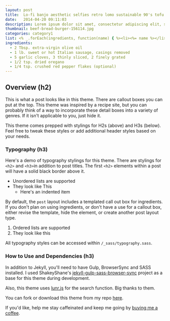 ```yaml
---
layout: post
title:  Lo-fi banjo aesthetic selfies retro lomo sustainable 90's tofu
date:   2014-04-20 09:11:03
description: Lorem ipsum dolor sit amet, consectetur adipiscing elit, sed do eiusmod tempor incididunt ut labore et dolore magna aliqua. Ut enim ad minim veniam, quis nostrud exercitation ullamco laboris nisi ut aliquip ex ea commodo consequat.
thumbnail: beef-bread-burger-156114.jpg
categories: category1
list: <% _.forEach(ingredients, function(name) { %><li><%= name %></li><% }); %>
ingredients:
  - 2 Tbsp. extra-virgin olive oil
  - 1 lb. sweet or hot Italian sausage, casings removed
  - 5 garlic cloves, 3 thinly sliced, 2 finely grated
  - 1/2 tsp. dried oregano
  - 1/4 tsp. crushed red pepper flakes (optional)
---
```


## Overview (h2)

This is what a post looks like in this theme. There are callout boxes you can put at the top. This theme was inspired by a recipe site, but you can probably think of a way to incorporate these detail boxes into a variety of genres. If it isn't applicable to you, just hide it.

This theme comes prepped with stylings for H2s (above) and H3s (below). Feel free to tweak these styles or add additional header styles based on your needs.

### Typography (h3)

Here's a demo of typography stylings for this theme. There are stylings for `<h2>` and `<h3>`in addition to post titles. The first `<h2>` elements within a post will have a solid black border above it.

* Unordered lists are supported
* They look like This
  - Here's an indented item

By default, the `post` layout includes a templated call out box for ingredients. If you don't plan on using ingredients, or don't have a use for a callout box, either revise the template, hide the element, or create another post layout type.

1. Ordered lists are supported
2. They look like this

All typography styles can be accessed within `/_sass/typography.sass`.

### How to Use and Dependencies (h3)

In addition to Jekyll, you'll need to have Gulp, BrowserSync and SASS installed. I used ShakeyShane's [jekyll-gulp-sass-browser-sync](https://github.com/shakyShane/jekyll-gulp-sass-browser-sync) project as a base for this theme during development.

Also, this theme uses [lunr.js](https://lunrjs.com/) for the search function. Big thanks to them.

You can fork or download this theme from my repo [here](https://github.com/ninapetrop/a-bon-blog).

If you'd like, help me stay caffeinated and keep me going by [buying me a coffee](https://paypal.me/NinaPetropoulos?locale.x=en_US).
